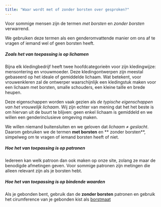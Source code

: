 ```yaml
---
title: "Waar wordt met of zonder borsten over gesproken?"
---
```


Voor sommige mensen zijn de termen _met borsten_ en _zonder borsten_ verwarrend.

We gebruiken deze termen als een genderomvattende manier om ons af te vragen of iemand wel of geen borsten heeft.

##### Zoals het van toepassing is op lichamen

Bijna elk kledingbedrijf heeft twee hoofdcategorieën voor zijn kledingwijze: mensontering en vrouwmoeder. Deze kledingontwerpen zijn meestal gebaseerd op het ideale of gemiddelde lichaam. Wat betekent, voor vrouwenkleren zal de ontwerper waarschijnlijk een kledingstuk maken voor een lichaam met borsten, smalle schouders, een kleine taille en brede heupen.

Deze eigenschappen worden vaak gezien als _de typische eigenschappen van het vrouwelijk lichaam_. Wij zijn echter van mening dat het het beste is om hiervan uit de buurt te blijven: geen enkel lichaam is gemiddeld en we willen een genderinclusieve omgeving maken.

We willen niemand buitensluiten en we geloven dat _lichaam ≠ geslacht_. Daarom gebruiken we de termen **met borsten** en ** zonder borsten**, simpelweg om te vragen of iemand borsten heeft of niet.

##### Hoe het van toepassing is op patronen

Iedereen kan welk patroon dan ook maken op onze site, zolang ze maar de benodigde afmetingen geven. Voor sommige patronen zijn metingen die alleen relevant zijn als je borsten hebt.

##### Hoe het van toepassing is op bindende waarden

Als je gebonden bent, gebruik dan de **zonder borsten** patronen en gebruik het cirumference van je gebonden kist als [borstmaat](/docs/measurements/chest/)
